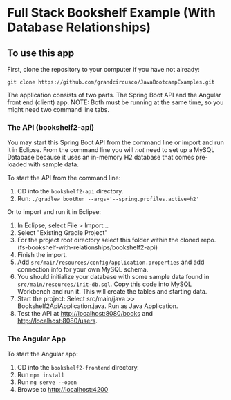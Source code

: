 # Full Stack Bookshelf Example (With Database Relationships)

## To use this app
First, clone the repository to your computer if you have not already:
   
   `git clone https://github.com/grandcircusco/JavaBootcampExamples.git`

The application consists of two parts. The Spring Boot API and the Angular front end (client) app. NOTE: Both must be running at the same time, so you might need two command line tabs.

### The API (bookshelf2-api)
You may start this Spring Boot API from the command line or import and run it in Eclipse. From the command line you will *not* need to set up a MySQL Database because it uses an in-memory H2 database that comes pre-loaded with sample data.

To start the API from the command line:

1. CD into the `bookshelf2-api` directory.
2. Run: `./gradlew bootRun --args='--spring.profiles.active=h2'`

Or to import and run it in Eclipse:

1. In Eclipse, select File > Import...
2. Select "Existing Gradle Project"
3. For the project root directory select this folder within the cloned repo. (fs-bookshelf-with-relationships/bookshelf2-api)
4. Finish the import.
5. Add `src/main/resources/config/application.properties` and add connection info for your own MySQL schema.
6. You should initialize your database with some sample data found in `src/main/resources/init-db.sql`. Copy this code into MySQL Workbench and run it. This will create the tables and starting data.
7. Start the project: Select src/main/java >> Bookshelf2ApiApplication.java. Run as Java Application.
8. Test the API at [http://localhost:8080/books](http://localhost:8080/books) and [http://localhost:8080/users](http://localhost:8080/users).

### The Angular App
To start the Angular app:

1. CD into the `bookshelf2-frontend` directory.
2. Run `npm install`
3. Run `ng serve --open`
4. Browse to [http://localhost:4200](http://localhost:4200)
